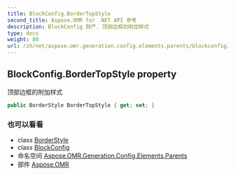 ```yaml
---
title: BlockConfig.BorderTopStyle
second_title: Aspose.OMR for .NET API 参考
description: BlockConfig 财产. 顶部边框的附加样式
type: docs
weight: 80
url: /zh/net/aspose.omr.generation.config.elements.parents/blockconfig/bordertopstyle/
---
```

## BlockConfig.BorderTopStyle property

顶部边框的附加样式

```csharp
public BorderStyle BorderTopStyle { get; set; }
```

### 也可以看看

* class [BorderStyle](../../../aspose.omr.generation.config/borderstyle/)
* class [BlockConfig](../)
* 命名空间 [Aspose.OMR.Generation.Config.Elements.Parents](../../blockconfig/)
* 部件 [Aspose.OMR](../../../)


